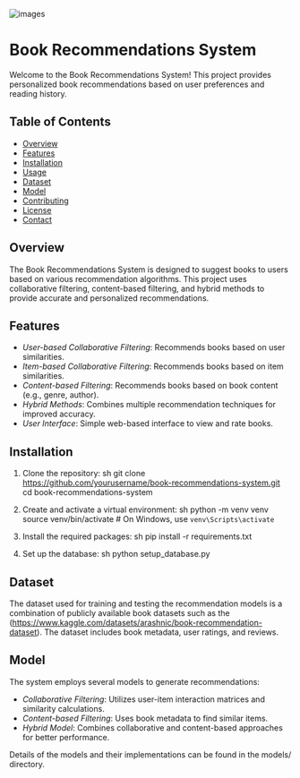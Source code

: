 ![images](https://github.com/VIS172/CODSOFT/assets/109724129/60275b08-dbeb-4892-a5e2-1729e0cbdf12)


# Book Recommendations System

Welcome to the Book Recommendations System! This project provides personalized book recommendations based on user preferences and reading history.

## Table of Contents

- [Overview](#overview)
- [Features](#features)
- [Installation](#installation)
- [Usage](#usage)
- [Dataset](#dataset)
- [Model](#model)
- [Contributing](#contributing)
- [License](#license)
- [Contact](#contact)

## Overview

The Book Recommendations System is designed to suggest books to users based on various recommendation algorithms. This project uses collaborative filtering, content-based filtering, and hybrid methods to provide accurate and personalized recommendations.

## Features

- *User-based Collaborative Filtering*: Recommends books based on user similarities.
- *Item-based Collaborative Filtering*: Recommends books based on item similarities.
- *Content-based Filtering*: Recommends books based on book content (e.g., genre, author).
- *Hybrid Methods*: Combines multiple recommendation techniques for improved accuracy.
- *User Interface*: Simple web-based interface to view and rate books.

## Installation

1. Clone the repository:
    sh
    git clone https://github.com/yourusername/book-recommendations-system.git
    cd book-recommendations-system
    

2. Create and activate a virtual environment:
    sh
    python -m venv venv
    source venv/bin/activate  # On Windows, use `venv\Scripts\activate`
    

3. Install the required packages:
    sh
    pip install -r requirements.txt
    

4. Set up the database:
    sh
    python setup_database.py
    


## Dataset

The dataset used for training and testing the recommendation models is a combination of publicly available book datasets such as the (https://www.kaggle.com/datasets/arashnic/book-recommendation-dataset). The dataset includes book metadata, user ratings, and reviews.

## Model

The system employs several models to generate recommendations:

- *Collaborative Filtering*: Utilizes user-item interaction matrices and similarity calculations.
- *Content-based Filtering*: Uses book metadata to find similar items.
- *Hybrid Model*: Combines collaborative and content-based approaches for better performance.

Details of the models and their implementations can be found in the models/ directory.

